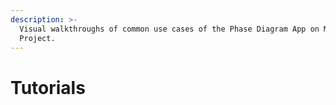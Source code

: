 ```yaml
---
description: >-
  Visual walkthroughs of common use cases of the Phase Diagram App on Materials
  Project.
---
```


# Tutorials

